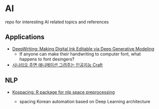 # AI
repo for interesting AI related topics and references


Applications
-------------
* [DeepWriting: Making Digital Ink Editable via Deep Generative Modeling](https://ait.ethz.ch/projects/2018/deepwriting/)
    
    + If anyone can make their handwriting to computer font, what happens to font desingers?
* [시나리오 주면 애니메이션 그려주는 인공지능 Craft](http://smartaedi.tistory.com/262)

NLP
-----
* [Kospacing: R package for nlp space preprocessing](https://github.com/haven-jeon/KoSpacing/)

    + spacing Korean automation based on Deep Learning architecture
